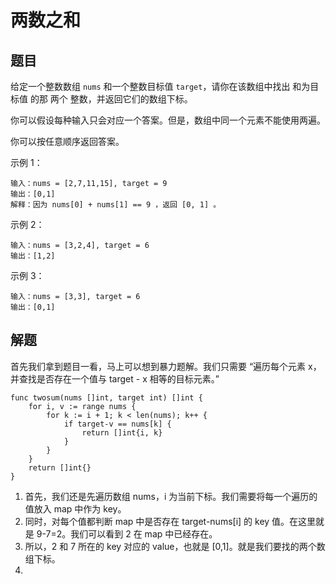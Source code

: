 # 两数之和  

## 题目  

给定一个整数数组 `nums` 和一个整数目标值 `target`，请你在该数组中找出 和为目标值 的那 两个 整数，并返回它们的数组下标。

你可以假设每种输入只会对应一个答案。但是，数组中同一个元素不能使用两遍。

你可以按任意顺序返回答案。  

示例 1：

```
输入：nums = [2,7,11,15], target = 9
输出：[0,1]
解释：因为 nums[0] + nums[1] == 9 ，返回 [0, 1] 。
```  

示例 2：

```
输入：nums = [3,2,4], target = 6
输出：[1,2]
```

示例 3：

```
输入：nums = [3,3], target = 6
输出：[0,1]
```  

## 解题  
首先我们拿到题目一看，马上可以想到暴力题解。我们只需要 “遍历每个元素 x，并查找是否存在一个值与 target - x 相等的目标元素。”  

``` golang
func twosum(nums []int, target int) []int {
	for i, v := range nums {
		for k := i + 1; k < len(nums); k++ {
			if target-v == nums[k] {
				return []int{i, k}
			}
		}
	}
	return []int{}
}
```  
 
1. 首先，我们还是先遍历数组 nums，i 为当前下标。我们需要将每一个遍历的值放入 map 中作为 key。
2. 同时，对每个值都判断 map 中是否存在 target-nums[i] 的 key 值。在这里就是 9-7=2。我们可以看到 2 在 map 中已经存在。
3. 所以，2 和 7 所在的 key 对应的 value，也就是 [0,1]。就是我们要找的两个数组下标。  
4. 